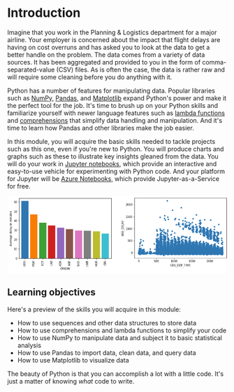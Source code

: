 # Introduction

Imagine that you work in the Planning & Logistics department for a major airline. Your employer is concerned about the impact that flight delays are having on cost overruns and has asked you to look at the data to get a better handle on the problem. The data comes from a variety of data sources. It has been aggregated and provided to you in the form of comma-separated-value (CSV) files. As is often the case, the data is rather raw and will require some cleaning before you do anything with it. 

Python has a number of features for manipulating data. Popular libraries such as [NumPy](https://www.numpy.org/), [Pandas](https://pandas.pydata.org/), and [Matplotlib](https://matplotlib.org/) expand Python's power and make it the perfect tool for the job. It's time to brush up on your Python skills and familiarize yourself with newer language features such as [lambda functions](https://www.w3schools.com/python/python_lambda.asp) and [comprehensions](https://medium.com/better-programming/list-comprehension-in-python-8895a785550b) that simplify data handling and manipulation. And it's time to learn how Pandas and other libraries make the job easier.

In this module, you will acquire the basic skills needed to tackle projects such as this one, even if you're new to Python. You will produce charts and graphs such as these to illustrate key insights gleaned from the data. You will do your work in [Jupyter notebooks](https://jupyter.org/), which provide an interactive and easy-to-use vehicle for experimenting with Python code. And your platform for Jupyter will be [Azure Notebooks](https://notebooks.azure.com), which provide Jupyter-as-a-Service for free.

![](media/intro-charts.png)

## Learning objectives

Here's a preview of the skills you will acquire in this module:

- How to use sequences and other data structures to store data
- How to use comprehensions and lambda functions to simplify your code
- How to use NumPy to manipulate data and subject it to basic statistical analysis
- How to use Pandas to import data, clean data, and query data
- How to use Matplotlib to visualize data

The beauty of Python is that you can accomplish a lot with a little code. It's just a matter of knowing *what* code to write.